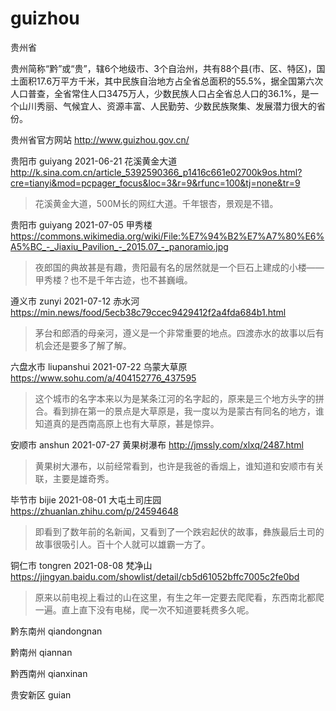 # guizhou

贵州省

贵州简称“黔”或“贵”，辖6个地级市、3个自治州，共有88个县(市、区、特区)，国土面积17.6万平方千米，其中民族自治地方占全省总面积的55.5%，据全国第六次人口普查，全省常住人口3475万人，少数民族人口占全省总人口的36.1%，是一个山川秀丽、气候宜人、资源丰富、人民勤劳、少数民族聚集、发展潜力很大的省份。

贵州省官方网站 http://www.guizhou.gov.cn/

贵阳市 guiyang 2021-06-21 花溪黄金大道 http://k.sina.com.cn/article_5392590366_p1416c661e02700k9os.html?cre=tianyi&mod=pcpager_focus&loc=3&r=9&rfunc=100&tj=none&tr=9

> 花溪黄金大道，500M长的网红大道。千年银杏，景观是不错。

贵阳市 guiyang 2021-07-05 甲秀楼 https://commons.wikimedia.org/wiki/File:%E7%94%B2%E7%A7%80%E6%A5%BC_-_Jiaxiu_Pavilion_-_2015.07_-_panoramio.jpg

> 夜郎国的典故甚是有趣，贵阳最有名的居然就是一个巨石上建成的小楼——甲秀楼？也不是千年古迹，也不甚巍峨。

遵义市 zunyi 2021-07-12 赤水河 https://min.news/food/5ecb38c79ccec9429412f2a4fda684b1.html

> 茅台和郎酒的母亲河，遵义是一个非常重要的地点。四渡赤水的故事以后有机会还是要多了解了解。

六盘水市 liupanshui 2021-07-22 乌蒙大草原 https://www.sohu.com/a/404152776_437595

> 这个城市的名字本来以为是某条江河的名字起的，原来是三个地方头字的拼合。看到排在第一的景点是大草原是，我一度以为是蒙古有同名的地方，谁知道真的是西南高原上也有大草原，甚是惊异。

安顺市 anshun 2021-07-27 黄果树瀑布 http://jmssly.com/xlxq/2487.html

> 黄果树大瀑布，以前经常看到，也许是我爸的香烟上，谁知道和安顺市有关联，主要是雄奇秀。

毕节市 bijie 2021-08-01 大屯土司庄园 https://zhuanlan.zhihu.com/p/24594648

> 即看到了数年前的名新闻，又看到了一个跌宕起伏的故事，彝族最后土司的故事很吸引人。百十个人就可以雄霸一方了。

铜仁市 tongren 2021-08-08 梵净山 https://jingyan.baidu.com/showlist/detail/cb5d61052bffc7005c2fe0bd

> 原来以前电视上看过的山在这里，有生之年一定要去爬爬看，东西南北都爬一遍。直上直下没有电梯，爬一次不知道要耗费多久呢。

黔东南州 qiandongnan

黔南州 qiannan

黔西南州 qianxinan

贵安新区 guian